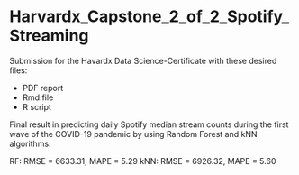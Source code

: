 # Harvardx_Capstone_2_of_2_Spotify_Streaming

Submission for the Havardx Data Science-Certificate with these desired files:

* PDF report
* Rmd.file
* R script

Final result in predicting daily Spotify median stream counts during the first wave of the COVID-19 pandemic by using Random Forest and kNN algorithms: 

RF: RMSE = 6633.31, MAPE = 5.29
kNN: RMSE = 6926.32, MAPE = 5.60
